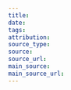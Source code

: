 ```yaml
---
title:
date:
tags:
attribution:
source_type:
source:
source_url:
main_source:
main_source_url:
---
```

